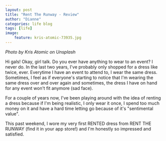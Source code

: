 ```yaml
---
layout: post
title: "Rent The Runway - Review"
author: "Dianne"
categories: life blog
tags: [life]
image:
    feature: kris-atomic-73935.jpg
---
```

*Photo by Kris Atomic on Unsplash*

Hi gals! Okay, girl talk. Do you ever have anything to wear to an event? I never do. In the last two years, I've probably only shopped for a dress like twice, ever. Everytime I have an event to attend to, I wear the same dress. Sometimes, I feel as if everyone's starting to notice that I'm wearing the same dress over and over again and sometimes, the dress I have on hand for any event won't fit anymore (sad face). 

For a couple of years now, I've been playing around with the idea of renting a dress because if I'm being realistic, I only wear it once, I spend too much money on it and have a hard time letting go because of it's "sentimental value". 

This past weekend, I wore my very first RENTED dress from RENT THE RUNWAY (find it in your app store!) and I'm honestly so impressed and satisfied. 